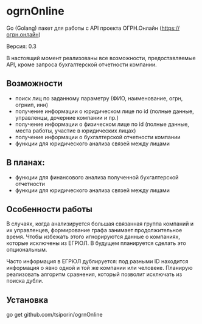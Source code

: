 # ogrnOnline
Go (Golang) пакет для работы с API проекта ОГРН.Онлайн (https://огрн.онлайн)

Версия: 0.3

В настоящий момент реализованы все возможности, предоставляемые API, кроме запроса бухгалтерской отчетности компании.

## Возможности
* поиск лиц по заданному параметру (ФИО, наименование, огрн, огрнип, инн)
* получение информации о юридическом лице по id (полные данные, управленцы, дочерние компании и пр.)
* получение информации о физическом лице по id (полные данные, места работы, участие в юридических лицах)
* получение информации о бухгалтерской отчетности компании
* функции для юридического анализа связей между лицами

## В планах:
* функции для финансового анализа полученной бухгалтерской отчетности
* функции для юридического анализа связей между лицами

## Особенности работы
В случаях, когда анализируется большая связанная группа компаний и их управленцев, формирование графа занимает продолжительное время.
Чтобы избежать этого игнорируются данные о компаниях, которые исключены из ЕГРЮЛ. В будущем планируется сделать это опциональным.

Часто информация в ЕГРЮЛ дублируется: под разными ID находится информация о явно одной и той же компании или человеке. Планирую реализовать алгоритм сравнения, который позволит исключать из поиска дубли. 

## Установка
go get github.com/tsiporin/ogrnOnline
